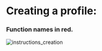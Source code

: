 # Creating a profile:
### Function names in red.
![instructions_creation](https://github.com/KevMP/smart-home-automation/assets/100045145/43f2391a-127e-4a10-8fa7-c3079363307f)


